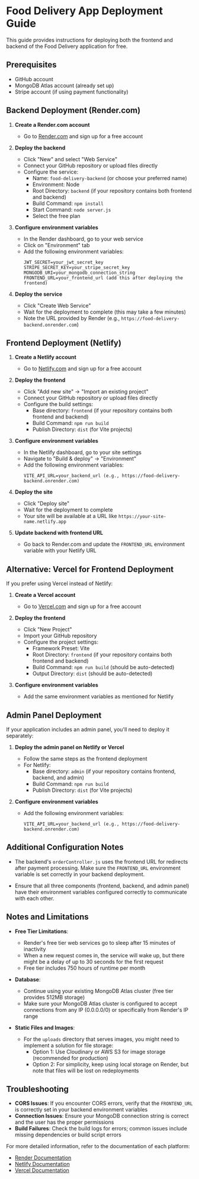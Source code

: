 # Food Delivery App Deployment Guide

This guide provides instructions for deploying both the frontend and backend of the Food Delivery application for free.

## Prerequisites

- GitHub account
- MongoDB Atlas account (already set up)
- Stripe account (if using payment functionality)

## Backend Deployment (Render.com)

1. **Create a Render.com account**
   - Go to [Render.com](https://render.com/) and sign up for a free account

2. **Deploy the backend**
   - Click "New" and select "Web Service"
   - Connect your GitHub repository or upload files directly
   - Configure the service:
     - Name: `food-delivery-backend` (or choose your preferred name)
     - Environment: Node
     - Root Directory: `backend` (if your repository contains both frontend and backend)
     - Build Command: `npm install`
     - Start Command: `node server.js`
     - Select the free plan

3. **Configure environment variables**
   - In the Render dashboard, go to your web service
   - Click on "Environment" tab
   - Add the following environment variables:
     ```
     JWT_SECRET=your_jwt_secret_key
     STRIPE_SECRET_KEY=your_stripe_secret_key
     MONGODB_URI=your_mongodb_connection_string
     FRONTEND_URL=your_frontend_url (add this after deploying the frontend)
     ```

4. **Deploy the service**
   - Click "Create Web Service"
   - Wait for the deployment to complete (this may take a few minutes)
   - Note the URL provided by Render (e.g., `https://food-delivery-backend.onrender.com`)

## Frontend Deployment (Netlify)

1. **Create a Netlify account**
   - Go to [Netlify.com](https://www.netlify.com/) and sign up for a free account

2. **Deploy the frontend**
   - Click "Add new site" → "Import an existing project"
   - Connect your GitHub repository or upload files directly
   - Configure the build settings:
     - Base directory: `frontend` (if your repository contains both frontend and backend)
     - Build Command: `npm run build`
     - Publish Directory: `dist` (for Vite projects)

3. **Configure environment variables**
   - In the Netlify dashboard, go to your site settings
   - Navigate to "Build & deploy" → "Environment"
   - Add the following environment variables:
     ```
     VITE_API_URL=your_backend_url (e.g., https://food-delivery-backend.onrender.com)
     ```

4. **Deploy the site**
   - Click "Deploy site"
   - Wait for the deployment to complete
   - Your site will be available at a URL like `https://your-site-name.netlify.app`

5. **Update backend with frontend URL**
   - Go back to Render.com and update the `FRONTEND_URL` environment variable with your Netlify URL

## Alternative: Vercel for Frontend Deployment

If you prefer using Vercel instead of Netlify:

1. **Create a Vercel account**
   - Go to [Vercel.com](https://vercel.com/) and sign up for a free account

2. **Deploy the frontend**
   - Click "New Project"
   - Import your GitHub repository
   - Configure the project settings:
     - Framework Preset: Vite
     - Root Directory: `frontend` (if your repository contains both frontend and backend)
     - Build Command: `npm run build` (should be auto-detected)
     - Output Directory: `dist` (should be auto-detected)

3. **Configure environment variables**
   - Add the same environment variables as mentioned for Netlify

## Admin Panel Deployment

If your application includes an admin panel, you'll need to deploy it separately:

1. **Deploy the admin panel on Netlify or Vercel**
   - Follow the same steps as the frontend deployment
   - For Netlify:
     - Base directory: `admin` (if your repository contains frontend, backend, and admin)
     - Build Command: `npm run build`
     - Publish Directory: `dist` (for Vite projects)

2. **Configure environment variables**
   - Add the following environment variables:
     ```
     VITE_API_URL=your_backend_url (e.g., https://food-delivery-backend.onrender.com)
     ```

## Additional Configuration Notes

- The backend's `orderController.js` uses the frontend URL for redirects after payment processing. Make sure the `FRONTEND_URL` environment variable is set correctly in your backend deployment.

- Ensure that all three components (frontend, backend, and admin panel) have their environment variables configured correctly to communicate with each other.

## Notes and Limitations

- **Free Tier Limitations**:
  - Render's free tier web services go to sleep after 15 minutes of inactivity
  - When a new request comes in, the service will wake up, but there might be a delay of up to 30 seconds for the first request
  - Free tier includes 750 hours of runtime per month

- **Database**:
  - Continue using your existing MongoDB Atlas cluster (free tier provides 512MB storage)
  - Make sure your MongoDB Atlas cluster is configured to accept connections from any IP (0.0.0.0/0) or specifically from Render's IP range

- **Static Files and Images**:
  - For the `uploads` directory that serves images, you might need to implement a solution for file storage:
    - Option 1: Use Cloudinary or AWS S3 for image storage (recommended for production)
    - Option 2: For simplicity, keep using local storage on Render, but note that files will be lost on redeployments

## Troubleshooting

- **CORS Issues**: If you encounter CORS errors, verify that the `FRONTEND_URL` is correctly set in your backend environment variables
- **Connection Issues**: Ensure your MongoDB connection string is correct and the user has the proper permissions
- **Build Failures**: Check the build logs for errors; common issues include missing dependencies or build script errors

For more detailed information, refer to the documentation of each platform:
- [Render Documentation](https://render.com/docs)
- [Netlify Documentation](https://docs.netlify.com/)
- [Vercel Documentation](https://vercel.com/docs) 